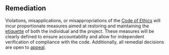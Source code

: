 ## Remediation

Violations, misapplications, or misappropriations of the [Code of Ethics](../CoE.md) will incur proportionate measures aimed at restoring and maintaining the [etiquette](/docs/etiquette.md) of both the individual and the project. These measures will be clearly defined to ensure accountability and allow for independent verification of compliance with the code. Additionally, all remedial decisions are open to [appeal](./appeals.md).

<!--- TODO: outline specific remediation steps and proceedings -->
